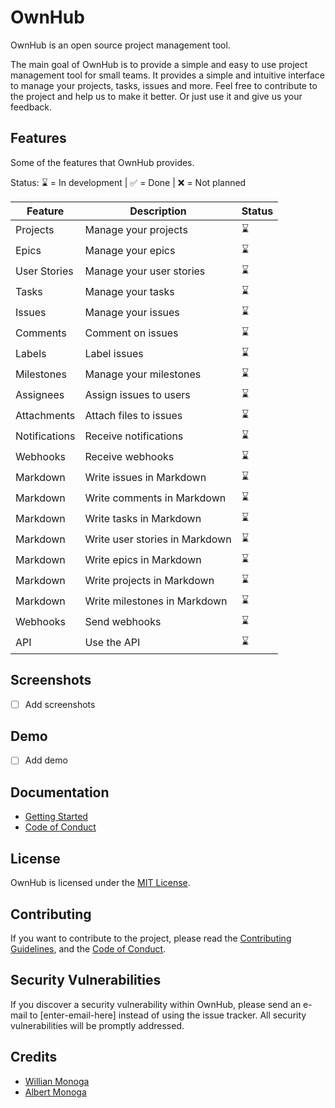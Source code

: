 # OwnHub

OwnHub is an open source project management tool.

The main goal of OwnHub is to provide a simple and easy to use project management tool for small teams.
It provides a simple and intuitive interface to manage your projects, tasks, issues and more.
Feel free to contribute to the project and help us to make it better. Or just use it and give us your feedback.

## Features

Some of the features that OwnHub provides.

Status: ⌛ = In development | ✅ = Done | ❌ = Not planned

| Feature       | Description                    | Status |
|---------------|--------------------------------|--------|
| Projects      | Manage your projects           | ⌛      |
| Epics         | Manage your epics              | ⌛      |
| User Stories  | Manage your user stories       | ⌛      |
| Tasks         | Manage your tasks              | ⌛      |
| Issues        | Manage your issues             | ⌛      |
| Comments      | Comment on issues              | ⌛      |
| Labels        | Label issues                   | ⌛      |
| Milestones    | Manage your milestones         | ⌛      |
| Assignees     | Assign issues to users         | ⌛      |
| Attachments   | Attach files to issues         | ⌛      |
| Notifications | Receive notifications          | ⌛      |
| Webhooks      | Receive webhooks               | ⌛      |
| Markdown      | Write issues in Markdown       | ⌛      |
| Markdown      | Write comments in Markdown     | ⌛      |
| Markdown      | Write tasks in Markdown        | ⌛      |
| Markdown      | Write user stories in Markdown | ⌛      |
| Markdown      | Write epics in Markdown        | ⌛      |
| Markdown      | Write projects in Markdown     | ⌛      |
| Markdown      | Write milestones in Markdown   | ⌛      |
| Webhooks      | Send webhooks                  | ⌛      |
| API           | Use the API                    | ⌛      |

## Screenshots

- [ ] Add screenshots

## Demo

- [ ] Add demo

## Documentation

- [Getting Started](.docs/GETTING_STARTED.md)
- [Code of Conduct](.docs/CODE_OF_CONDUCT.md)

## License

OwnHub is licensed under the [MIT License](LICENSE).

## Contributing

If you want to contribute to the project, please read the [Contributing Guidelines](.docs/CONTRIBUTING.md), and
the [Code of Conduct](.docs/CODE_OF_CONDUCT.md).

## Security Vulnerabilities

If you discover a security vulnerability within OwnHub, please send an e-mail to [enter-email-here] instead of using the
issue tracker. All security vulnerabilities will be promptly addressed.

## Credits

- [Willian Monoga](https://github.com/bytewareteam)
- [Albert Monoga](https://github.com/albertmonoga)

